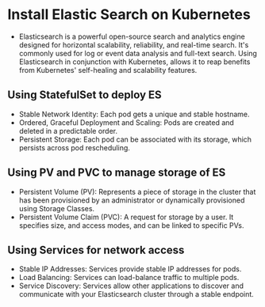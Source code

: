 # Install Elastic Search on Kubernetes

- Elasticsearch is a powerful open-source search and analytics engine designed for horizontal scalability, reliability, and real-time search. It's commonly used for log or event data analysis and full-text search.
Using Elasticsearch in conjunction with Kubernetes, allows it to reap benefits from Kubernetes' self-healing and scalability features.

## Using StatefulSet to deploy ES

- Stable Network Identity: Each pod gets a unique and stable hostname.
- Ordered, Graceful Deployment and Scaling: Pods are created and deleted in a predictable order.
- Persistent Storage: Each pod can be associated with its storage, which persists across pod rescheduling.

## Using PV and PVC to manage storage of ES

- Persistent Volume (PV): Represents a piece of storage in the cluster that has been provisioned by an administrator or dynamically provisioned using Storage Classes.
- Persistent Volume Claim (PVC): A request for storage by a user. It specifies size, and access modes, and can be linked to specific PVs.

## Using Services for network access

- Stable IP Addresses: Services provide stable IP addresses for pods.
- Load Balancing: Services can load-balance traffic to multiple pods.
- Service Discovery: Services allow other applications to discover and communicate with your Elasticsearch cluster through a stable endpoint.

